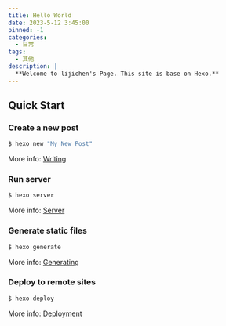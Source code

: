 ```yaml
---
title: Hello World
date: 2023-5-12 3:45:00
pinned: -1
categories: 
  - 日常
tags:
  - 其他
description: |
  **Welcome to lijichen's Page. This site is base on Hexo.**
---
```



## Quick Start

### Create a new post

``` bash
$ hexo new "My New Post"
```

More info: [Writing](https://hexo.io/docs/writing.html)

### Run server

``` bash
$ hexo server
```

More info: [Server](https://hexo.io/docs/server.html)

### Generate static files

``` bash
$ hexo generate
```

More info: [Generating](https://hexo.io/docs/generating.html)

### Deploy to remote sites

``` bash
$ hexo deploy
```

More info: [Deployment](https://hexo.io/docs/one-command-deployment.html)
